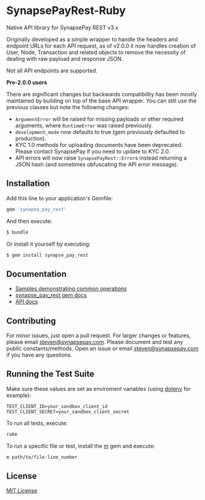 # SynapsePayRest-Ruby

Native API library for SynapsePay REST v3.x

Originally developed as a simple wrapper to handle the headers and endpoint URLs for each API request, as of v2.0.0 it now handles creation of User, Node, Transaction and related objects to remove the necessity of dealing with raw payload and response JSON.

Not all API endpoints are supported.

**Pre-2.0.0 users**

There are significant changes but backwards compatibility has been mostly maintained by building on top of the base API wrapper. You can still use the previous classes but note the following changes:

- `ArgumentError` will be raised for missing payloads or other required arguments, where `RuntimeError` was raised previously.
- `development_mode` now defaults to true (gem previously defaulted to production).
- KYC 1.0 methods for uploading documents have been deprecated. Please contact SynapsePay if you need to update to KYC 2.0.
- API errors will now raise `SynapsePayRest::Error`s instead returning a JSON hash (and sometimes obfuscating the API error message).

## Installation

Add this line to your application's Gemfile:

```ruby
gem 'synapse_pay_rest'
```

And then execute:

```bash
$ bundle
```

Or install it yourself by executing:

```bash
$ gem install synapse_pay_rest
```

## Documentation

- [Samples demonstrating common operations](samples.md)
- [synapse_pay_rest gem docs](http://www.rubydoc.info/github/synapsepay/SynapsePayRest-Ruby)
- [API docs](http://docs.synapsepay.com/v3.1)

## Contributing

For minor issues, just open a pull request. For larger changes or features, please email steven@synapsepay.com. Please document and test any public constants/methods. Open an issue or email steven@synapsepay.com if you have any questions.

## Running the Test Suite

Make sure these values are set as enviroment variables (using [dotenv](https://github.com/bkeepers/dotenv) for example):

```
TEST_CLIENT_ID=your_sandbox_client_id
TEST_CLIENT_SECRET=your_sandbox_client_secret
```

To run all tests, execute:

```bash
rake
```

To run a specific file or test, install the [m](https://github.com/qrush/m) gem and execute:

```bash
m path/to/file:line_number
```

## License

[MIT License](LICENSE)
